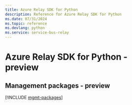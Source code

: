 ```yaml
---
title: Azure Relay SDK for Python
description: Reference for Azure Relay SDK for Python
ms.date: 07/31/2024
ms.topic: reference
ms.devlang: python
ms.service: service-bus-relay
---
```

# Azure Relay SDK for Python - preview

## Management packages - preview
[!INCLUDE [mgmt-packages](relay-mgmt-index.md)]